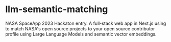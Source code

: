 # llm-semantic-matching
NASA SpaceApp 2023 Hackaton entry. A full-stack web app in Next.js using to match NASA's open source projects to your open source contributor profile using Large Language Models and semantic vector embeddings.
